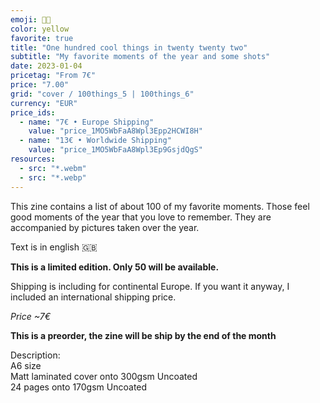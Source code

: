 ```yaml
---
emoji: 🫶🏻
color: yellow
favorite: true
title: "One hundred cool things in twenty twenty two"
subtitle: "My favorite moments of the year and some shots"
date: 2023-01-04
pricetag: "From 7€"
price: "7.00"
grid: "cover / 100things_5 | 100things_6"
currency: "EUR"
price_ids:
  - name: "7€ • Europe Shipping"
    value: "price_1MO5WbFaA8Wpl3Epp2HCWI8H"
  - name: "13€ • Worldwide Shipping"
    value: "price_1MO5WbFaA8Wpl3Ep9GsjdQgS"
resources:
  - src: "*.webm"
  - src: "*.webp"
---
```


This zine contains a list of about 100 of my favorite moments. Those feel good moments of the year that you love to remember. They are accompanied by pictures taken over the year.

Text is in english 🇬🇧

**This is a limited edition. Only 50 will be available.**

Shipping is including for continental Europe.
If you want it anyway, I included an international shipping price.

*Price ~7€*

**This is a preorder, the zine will be ship by the end of the month**

<div class="text-sm">
Description: <br/> 
A6 size<br/> 
Matt laminated cover onto 300gsm Uncoated <br/> 
24 pages onto 170gsm Uncoated
</div>

